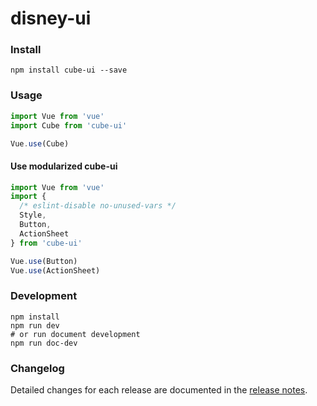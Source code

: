 # disney-ui

### Install

```shell
npm install cube-ui --save
```

### Usage

```js
import Vue from 'vue'
import Cube from 'cube-ui'

Vue.use(Cube)
```

#### Use modularized cube-ui

```js
import Vue from 'vue'
import {
  /* eslint-disable no-unused-vars */
  Style,
  Button,
  ActionSheet
} from 'cube-ui'

Vue.use(Button)
Vue.use(ActionSheet)
```

### Development

```shell
npm install
npm run dev
# or run document development
npm run doc-dev
```

### Changelog

Detailed changes for each release are documented in the [release notes](https://github.com/didi/cube-ui/releases).
